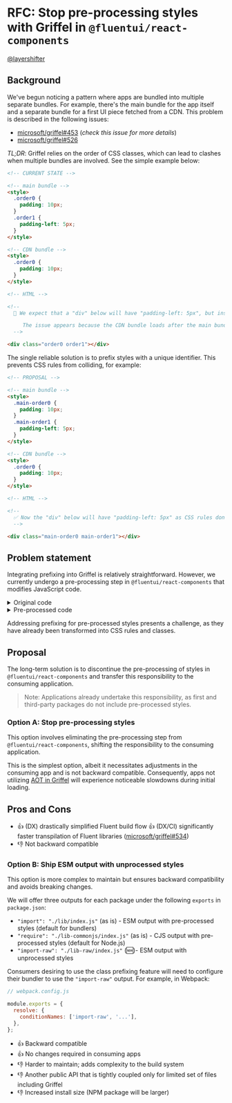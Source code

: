 # RFC: Stop pre-processing styles with Griffel in `@fluentui/react-components`

[@layershifter](https://github.com/layershifter)

## Background

We've begun noticing a pattern where apps are bundled into multiple separate bundles. For example, there's the main bundle for the app itself and a separate bundle for a first UI piece fetched from a CDN. This problem is described in the following issues:

- [microsoft/griffel#453](https://github.com/microsoft/griffel/issues/453) (_check this issue for more details_)
- [microsoft/griffel#526](https://github.com/microsoft/griffel/issues/526)

_TL;DR_: Griffel relies on the order of CSS classes, which can lead to clashes when multiple bundles are involved. See the simple example below:

```html
<!-- CURRENT STATE -->

<!-- main bundle -->
<style>
  .order0 {
    padding: 10px;
  }
  .order1 {
    padding-left: 5px;
  }
</style>

<!-- CDN bundle -->
<style>
  .order0 {
    padding: 10px;
  }
</style>

<!-- HTML -->

<!--
  🔴 We expect that a "div" below will have "padding-left: 5px", but instead, it has "padding: 10px".

     The issue appears because the CDN bundle loads after the main bundle, resulting in style overrides. This occurs because ".order0" appears in both bundles, and CSS prioritizes the order of appearance. 
  -->

<div class="order0 order1"></div>
```

The single reliable solution is to prefix styles with a unique identifier. This prevents CSS rules from colliding, for example:

```html
<!-- PROPOSAL -->

<!-- main bundle -->
<style>
  .main-order0 {
    padding: 10px;
  }
  .main-order1 {
    padding-left: 5px;
  }
</style>

<!-- CDN bundle -->
<style>
  .order0 {
    padding: 10px;
  }
</style>

<!-- HTML -->

<!--
  ✅ Now the "div" below will have "padding-left: 5px" as CSS rules don't clash anymore.
  -->

<div class="main-order0 main-order1"></div>
```

## Problem statement

Integrating prefixing into Griffel is relatively straightforward. However, we currently undergo a pre-processing step in `@fluentui/react-components` that modifies JavaScript code.

<details>
  <summary>Original code</summary>

```ts
// packages/react-components/react-menu/src/components/MenuDivider/useMenuDividerStyles.styles.ts
// 📝 output is simpfied

const useStyles = makeStyles({
  root: {
    ...shorthands.margin('4px', '-5px', '4px', '-5px'),
  },
});
```

</details>

<details>
  <summary>Pre-processed code</summary>

```ts
// @fluentui/react-menu/lib/components/MenuDivider/useMenuDividerStyles.styles.js
// 📝 output is simpfied

const useStyles = /*#__PURE__*/ __styles(
  {
    root: {
      B6of3ja: 'fvjh0tl',
      t21cq0: ['f1rnx978', 'f1q7jvqi'],
    },
  },
  {
    d: ['.fvjh0tl{margin-top:4px;}', '.f1rnx978{margin-right:-5px;}', '.f1q7jvqi{margin-left:-5px;}'],
  },
);
```

</details>

Addressing prefixing for pre-processed styles presents a challenge, as they have already been transformed into CSS rules and classes.

## Proposal

The long-term solution is to discontinue the pre-processing of styles in `@fluentui/react-components` and transfer this responsibility to the consuming application.

> Note: Applications already undertake this responsibility, as first and third-party packages do not include pre-processed styles.

### Option A: Stop pre-processing styles

This option involves eliminating the pre-processing step from `@fluentui/react-components`, shifting the responsibility to the consuming application.

This is the simplest option, albeit it necessitates adjustments in the consuming app and is not backward compatible. Consequently, apps not utilizing [AOT in Griffel](https://griffel.js.org/react/ahead-of-time-compilation/introduction) will experience noticeable slowdowns during initial loading.

## Pros and Cons

- 👍 (DX) drastically simplified Fluent build flow
  👍 (DX/CI) significantly faster transpilation of Fluent libraries ([microsoft/griffel#534](https://github.com/microsoft/griffel/issues/534))
- 👎 Not backward compatible

### Option B: Ship ESM output with unprocessed styles

This option is more complex to maintain but ensures backward compatibility and avoids breaking changes.

We will offer three outputs for each package under the following `exports` in `package.json`:

- `"import": "./lib/index.js"` (as is) - ESM output with pre-processed styles (default for bundlers)
- `"require": "./lib-commonjs/index.js"` (as is) - CJS output with pre-processed styles (default for Node.js)
- `"import-raw": "./lib-raw/index.js"` (🆕)- ESM output with unprocessed styles

Consumers desiring to use the class prefixing feature will need to configure their bundler to use the `"import-raw"` output. For example, in Webpack:

```js
// webpack.config.js

module.exports = {
  resolve: {
    conditionNames: ['import-raw', '...'],
  },
};
```

- 👍 Backward compatible
- 👍 No changes required in consuming apps
- 👎 Harder to maintain; adds complexity to the build system
- 👎 Another public API that is tightly coupled only for limited set of files including Griffel
- 👎 Increased install size (NPM package will be larger)
